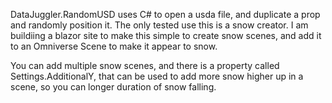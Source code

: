 ﻿DataJuggler.RandomUSD uses C# to open a usda file, and duplicate a prop and randomly position it.
The only tested use this is a snow creator. I am buildiing a blazor site to make this simple to create
snow scenes, and add it to an Omniverse Scene to make it appear to snow.

You can add multiple snow scenes, and there is a property called Settings.AdditionalY, that can be used to add more snow
higher up in a scene, so you can longer duration of snow falling.




